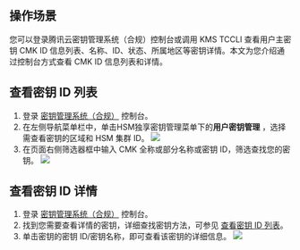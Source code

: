 ## 操作场景
您可以登录腾讯云密钥管理系统（合规）控制台或调用 KMS TCCLI 查看用户主密钥 CMK ID 信息列表、名称、ID、状态、所属地区等密钥详情。本文为您介绍通过控制台方式查看 CMK ID 信息列表和详情。

## 查看密钥 ID 列表[](id:id)
1. 登录 [密钥管理系统（合规）](https://console.cloud.tencent.com/kms2) 控制台。
2. 在左侧导航菜单栏中，单击HSM独享密钥管理菜单下的**用户密钥管理** ，选择需查看密钥的区域和 HSM 集群 ID。
![](https://qcloudimg.tencent-cloud.cn/raw/c6af8016a3daa928cafb01b50cdbcfe1.png)
3. 在页面右侧筛选器框中输入 CMK 全称或部分名称或密钥 ID，筛选查找您的密钥。
    ![](https://qcloudimg.tencent-cloud.cn/raw/92d8920863230d04c5d1c6bce9b915d0.png)

  

## 查看密钥 ID 详情
1. 登录 [密钥管理系统（合规）](https://console.cloud.tencent.com/kms2) 控制台。
2. 找到您需要查看详情的密钥，详细查找密钥方法，可参见 [查看密钥 ID 列表](#id)。
3. 单击密钥的密钥 ID/密钥名称，即可查看该密钥的详细信息。
![](https://qcloudimg.tencent-cloud.cn/raw/d8c36e8c01db10a88fe3b3d067a7b2ac.png)


